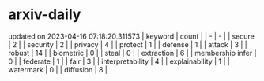 # arxiv-daily
updated on 2023-04-16 07:18:20.311573
| keyword | count |
| - | - |
| secure | 2 |
| security | 2 |
| privacy | 4 |
| protect | 1 |
| defense | 1 |
| attack | 3 |
| robust | 14 |
| biometric | 0 |
| steal | 0 |
| extraction | 6 |
| membership infer | 0 |
| federate | 1 |
| fair | 3 |
| interpretability | 4 |
| explainability | 1 |
| watermark | 0 |
| diffusion | 8 |
